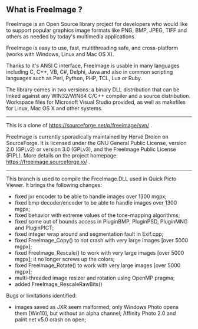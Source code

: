 What is FreeImage ?
-----------------------------------------------------------------------------
FreeImage is an Open Source library project for developers who would like to support popular graphics image formats like PNG, BMP, JPEG, TIFF and others as needed by today's multimedia applications.

FreeImage is easy to use, fast, multithreading safe, and cross-platform (works with Windows, Linux and Mac OS X).

Thanks to it's ANSI C interface, FreeImage is usable in many languages including C, C++, VB, C#, Delphi, Java and also in common scripting languages such as Perl, Python, PHP, TCL, Lua or Ruby.

The library comes in two versions: a binary DLL distribution that can be linked against any WIN32/WIN64 C/C++ compiler and a source distribution.
Workspace files for Microsoft Visual Studio provided, as well as makefiles for Linux, Mac OS X and other systems.

--------
This is a clone of https://sourceforge.net/p/freeimage/svn/ .

FreeImage is currently sporadically maintained by Hervé Drolon on SourceForge. It is licensed under the GNU General Public License, version 2.0 (GPLv2) or version 3.0 (GPLv3), and the FreeImage Public License (FIPL). More details on the project homepage: https://freeimage.sourceforge.io/ .

--------

This branch is used to compile the FreeImage.DLL used in Quick Picto Viewer. It brings the following changes:

- fixed jxr encoder to be able to handle images over 1300 mgpx;
- fixed bmp decoder/encoder to be able to handle images over 1300 mgpx;
- fixed behavior with extreme values of the tone-mapping algorithms; 
- fixed some out of bounds access in PluginBMP, PluginPSD, PluginMNG and PluginPICT;
- fixed integer wrap around and segmentation fault in Exif.cpp;
- fixed FreeImage_Copy() to not crash with very large images [over 5000 mgpx];
- fixed FreeImage_Rescale() to work with very large images [over 5000 mgpx]; it no longer screws up the colors;
- fixed FreeImage_Rotate() to work with very large images [over 5000 mgpx];
- multi-threaded image resizer and rotation using OpenMP pragma;
- added FreeImage_RescaleRawBits()

Bugs or limitations identified:
- images saved as JXR seem malformed; only Windows Photo opens them [Win10], but without an alpha channel; Affinity Photo 2.0 and paint.net v5.0 crash on open;
